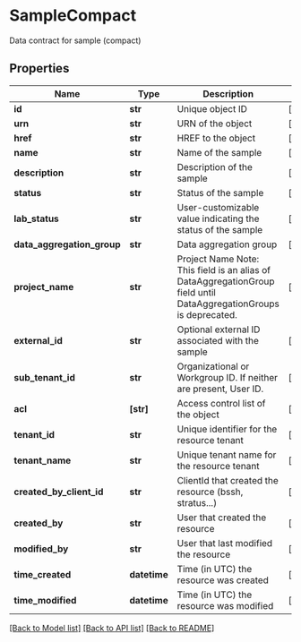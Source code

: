 # SampleCompact

Data contract for sample (compact)

## Properties
Name | Type | Description | Notes
------------ | ------------- | ------------- | -------------
**id** | **str** | Unique object ID | [optional] 
**urn** | **str** | URN of the object | [optional] 
**href** | **str** | HREF to the object | [optional] 
**name** | **str** | Name of the sample | [optional] 
**description** | **str** | Description of the sample | [optional] 
**status** | **str** | Status of the sample | [optional] 
**lab_status** | **str** | User-customizable value indicating the status of the sample | [optional] 
**data_aggregation_group** | **str** | Data aggregation group | [optional] 
**project_name** | **str** | Project Name  Note: This field is an alias of DataAggregationGroup field until DataAggregationGroups is deprecated. | [optional] 
**external_id** | **str** | Optional external ID associated with the sample | [optional] 
**sub_tenant_id** | **str** | Organizational or Workgroup ID. If neither are present, User ID. | [optional] 
**acl** | **[str]** | Access control list of the object | [optional] 
**tenant_id** | **str** | Unique identifier for the resource tenant | [optional] 
**tenant_name** | **str** | Unique tenant name for the resource tenant | [optional] 
**created_by_client_id** | **str** | ClientId that created the resource (bssh, stratus...) | [optional] 
**created_by** | **str** | User that created the resource | [optional] 
**modified_by** | **str** | User that last modified the resource | [optional] 
**time_created** | **datetime** | Time (in UTC) the resource was created | [optional] 
**time_modified** | **datetime** | Time (in UTC) the resource was modified | [optional] 

[[Back to Model list]](../README.md#documentation-for-models) [[Back to API list]](../README.md#documentation-for-api-endpoints) [[Back to README]](../README.md)


